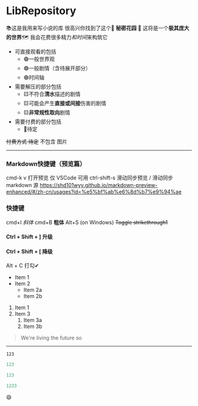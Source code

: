 # LibRepository

📚这是我用来写小说的库
很高兴你找到了这个🪻 **秘密花园** 🪻
这将是一个**极其庞大的世界**🗺️
我会花费很多精力*和时间*来构筑它

- 可直接观看的包括
  - 🟢一般世界观
  - 🟢一般剧情（含待展开部分）
  - 🟢时间轴
- 需要解压的部分包括
  - 🟨不符合**清水**描述的剧情
  - 🟨可能会产生**直接或间接**伤害的剧情
  - 🟨**非常规性取向**剧情
- 需要付费的部分包括
  - 🔺待定

~~付费方式 待定~~
不包含 图片

---
### Markdown快捷键（预览篇）
cmd-k v	打开预览 仅 VSCode 可用
ctrl-shift-s	滑动同步预览 / 滑动同步 markdown 源
https://shd101wyy.github.io/markdown-preview-enhanced/#/zh-cn/usages?id=%e5%bf%ab%e6%8d%b7%e9%94%ae

### 快捷键
cmd+I *斜体*
cmd+B **粗体**
Alt+S (on Windows)	~~Toggle strikethrough1~~
#### Ctrl + Shift + ]	升级
#### Ctrl + Shift + [	降级
Alt + C	打勾✔

- Item 1
- Item 2
  - Item 2a
  - Item 2b

1. Item 1
1. Item 3
   1. Item 3a
   1. Item 3b

> We're living the future so

----
```javascript{.line-numbers}
123
```
```javascript {highlight=1}
123
```

```javascript {highlight=1-20}
123
```

```javascript {highlight=[1-10,15,20-22]}
1233
```

:smile: